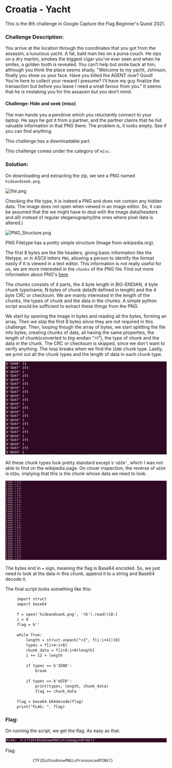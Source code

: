 #  Croatia - Yacht 

  This is the 8th challenge in Google Capture the Flag Beginner's Quest 2021.
  
  ### Challenge Description:
   You arrive at the location through the coordinates that you got from the assassin, a luxurious yacht. A fat, bald man lies on a puma couch. He sips on a dry martini, smokes the biggest cigar you've ever seen and when he smiles, a golden tooth is revealed. You can’t help but smile back at him, although you think the place seems shady. "Welcome to my yacht, Johnson, finally you show us your face. Have you killed the AGENT now? Good! You’re here to collect your reward I presume? I’ll have my guy finalize the transaction but before you leave I need a small favour from you." It seems that he is mistaking you for the assassin but you don’t mind.
    
   #### Challenge: Hide and seek (misc)
   The man hands you a pendrive which you reluctantly connect to your laptop. He says he got it from a partner, and the partner claims that he hid valuable information in that PNG there. The problem is, it looks empty. See if you can find anything.
   
   This challenge has a downloadable part.
   
   This challenge comes under the category of `misc`.
  
  ### Solution:
   On downloading and extracting the zip, we see a PNG named `hideandseek.png`.
    
   ![file.png](file_type.png)
   
   Checking the file type, it is indeed a PNG and does not contain any hidden data. The image does not open when viewed in an image editor. So, it can be assumed that the 
   we might have to deal with the image data(headers and all) instead of regular steganography(the ones where pixel data is altered.)
    
   
   ![PNG_Structure.png](https://upload.wikimedia.org/wikipedia/commons/1/17/PNG-Gradient_hex.png)
   
   PNG Filetype has a pretty simple structure (Image from wikipedia.org).
   
   The first 8 bytes are the file headers, giving basic information like the filetype, or in ASCII letters `PNG`, allowing a person to identify the format easily if it is viewed in a text editor. 
   This information is not really useful for us, we are more interested in the `chunks` of the PNG file.
   Find out more information about PNG's [here](https://en.wikipedia.org/wiki/Portable_Network_Graphics).
   
   The chunks consists of 4 parts, the 4 byte length in BIG-ENDIAN, 4 byte chunk type/name, N bytes of chunk data(N defined in length) and the 4 byte CRC or checksum.
   We are mainly interested in the length of the chunks, the types of chunk and the data in the chunks. A simple python script would be sufficient to extract these things from the PNG.
   
   We start by opening the image in bytes and reading all the bytes, forming an array. Then we skip the first 8 bytes since they are not required in this challenge.
   Then, looping though the array of bytes, we start splitting the file into bytes, creating chunks of data, all having the same properties, the length of chunk(converted
   to big-endian ">I"), the type of chunk and the data in the chunk. The CRC or checksum is skipped, since we don't want to verify anything. The loop breaks when we find the `IEND` chunk type.
   Lastly, we print out all the chunk types and the length of data in each chunk type.
   
   ![basic_analysis.png](basic_analysis.png)
   
   All these chunk types look pretty standard except `b'eDIH'`, which I was not able to find on the wikipedia page. On closer inspection, the reverse of `eDIH` is `HIDe`,
   implying that this is the chunk whose data we need to look.
   
   ![edih.png](eDIH.png)
   
   The bytes end in `=` sign, meaning the flag is Base64 encoded. So, we just need to look at the data in this chunk, append it to a string and Base64 decode it.
   
   The final script looks something like this:
   
   ```python3
        import struct
        import base64
        
        f = open('hideandseek.png', 'rb').read()[8:]
        i = 0
        flag = b''
        
        while True:
            length = struct.unpack(">I", f[i:i+4])[0]
            types = f[i+4:i+8]
            chunk_data = f[i+8:i+8+length]
            i += 12 + length

            if types == b'IEND':
                break

            if types == b'eDIH':
                print(types, length, chunk_data)
                flag += chunk_data

        flag = base64.b64decode(flag)
        print("FLAG: ", flag)

   ```
   
  
  ### Flag:
  On running the script, we get the flag. As easy as that.

  ![flag.png](flag.png)

  Flag:
  
                CTF{DidYouKnowPNGisPronouncedPING?}
    
